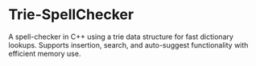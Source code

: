 # Trie-SpellChecker
A spell-checker in C++ using a trie data structure for fast dictionary lookups. Supports insertion, search, and auto-suggest functionality with efficient memory use.
